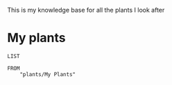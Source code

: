 This is my knowledge base for all the plants I look after

# My plants
```dataview
LIST

FROM
	"plants/My Plants"
```